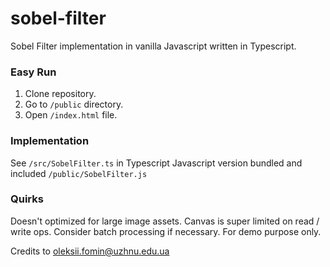 # sobel-filter

Sobel Filter implementation in vanilla Javascript written in Typescript.

### Easy Run

1. Clone repository.
2. Go to `/public` directory.
3. Open `/index.html` file.

### Implementation
See `/src/SobelFilter.ts` in Typescript
Javascript version bundled and included `/public/SobelFilter.js`

### Quirks
Doesn't optimized for large image assets.
Canvas is super limited on read / write ops.
Consider batch processing if necessary.
For demo purpose only.

Credits to oleksii.fomin@uzhnu.edu.ua
